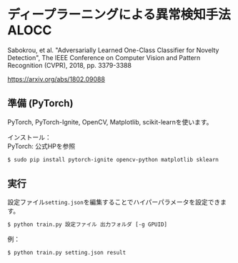 # ディープラーニングによる異常検知手法ALOCC
Sabokrou, et al. "Adversarially Learned One-Class Classifier for Novelty Detection", The IEEE Conference on Computer Vision and Pattern Recognition (CVPR), 2018, pp. 3379-3388

https://arxiv.org/abs/1802.09088

## 準備 (PyTorch)
PyTorch, PyTorch-Ignite, OpenCV, Matplotlib, scikit-learnを使います。

インストール：  
PyTorch: 公式HPを参照
```bash
$ sudo pip install pytorch-ignite opencv-python matplotlib sklearn
```


## 実行
設定ファイル`setting.json`を編集することでハイパーパラメータを設定できます。

```bash
$ python train.py 設定ファイル 出力フォルダ [-g GPUID]
```

例：  
```bash
$ python train.py setting.json result
```
